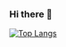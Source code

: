 ### Hi there 👋


[![Top Langs](https://github-readme-stats.vercel.app/api/top-langs/?username=Johanp77&hide=java&langs_count=8)](https://github.com/anuraghazra/github-readme-stats)

<!--
**Johanp77/Johanp77** is a ✨ _special_ ✨ repository because its `README.md` (this file) appears on your GitHub profile.

Here are some ideas to get you started:

- 🔭 I’m currently working on ...
- 🌱 I’m currently learning ...
- 👯 I’m looking to collaborate on ...
- 🤔 I’m looking for help with ...
- 💬 Ask me about ...
- 📫 How to reach me: ...
- 😄 Pronouns: ...
- ⚡ Fun fact: ...
-->
